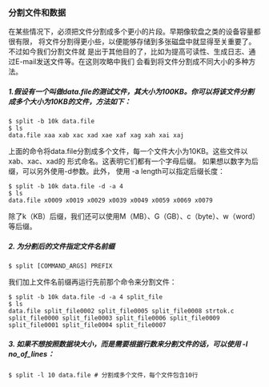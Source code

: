 ### 分割文件和数据

在某些情况下，必须把文件分割成多个更小的片段。早期像软盘之类的设备容量都很有限， 将文件分割得更小些，以便能够存储到多张磁盘中就显得至关重要了。不过如今我们分割文件就 是出于其他目的了，比如为提高可读性、生成日志、通过E-mail发送文件等。在这则攻略中我们 会看到将文件分割成不同大小的多种方法。

##### 1.假设有一个叫做data.file的测试文件，其大小为100KB。你可以将该文件分割成多个大小为10KB的文件，方法如下：

```
$ split -b 10k data.file 
$ ls
data.file xaa xab xac xad xae xaf xag xah xai xaj
```

上面的命令将data.file分割成多个文件，每一个文件大小为10KB。这些文件以xab、xac、xad的 形式命名。这表明它们都有一个字母后缀。 如果想以数字为后缀，可以另外使用-d参数。此外， 使用 -a length可以指定后缀长度：

```
$ split -b 10k data.file -d -a 4 
$ ls
data.file x0009 x0019 x0029 x0039 x0049 x0059 x0069 x0079
```

除了k（KB）后缀，我们还可以使用M（MB）、G（GB）、c（byte）、w（word）等后缀。

##### 2. 为分割后的文件指定文件名前缀

```
$ split [COMMAND_ARGS] PREFIX
```

我们加上文件名前缀再运行先前那个命令来分割文件：

```
$ split -b 10k data.file -d -a 4 split_file
$ ls
data.file split_file0002 split_file0005 split_file0008 strtok.c
split_file0000 split_file0003 split_file0006 split_file0009
split_file0001 split_file0004 split_file0007
```

##### 3. 如果不想按照数据块大小，而是需要根据行数来分割文件的话，可以使用 -l no\_of\_lines： 

```
$ split -l 10 data.file # 分割成多个文件，每个文件包含10行
```




